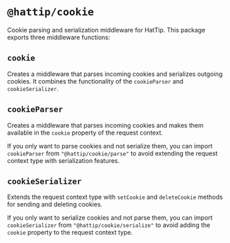 # `@hattip/cookie`

Cookie parsing and serialization middleware for HatTip. This package exports three middleware functions:

## `cookie`

Creates a middleware that parses incoming cookies and serializes outgoing cookies. It combines the functionality of the `cookieParser` and `cookieSerializer`.

## `cookieParser`

Creates a middleware that parses incoming cookies and makes them available in the `cookie` property of the request context.

If you only want to parse cookies and not serialize them, you can import `cookieParser` from `"@hattip/cookie/parse"` to avoid extending the request context type with serialization features.

## `cookieSerializer`

Extends the request context type with `setCookie` and `deleteCookie` methods for sending and deleting cookies.

If you only want to serialize cookies and not parse them, you can import `cookieSerializer` from `"@hattip/cookie/serialize"` to avoid adding the `cookie` property to the request context type.
